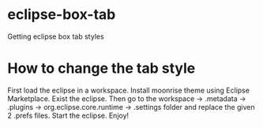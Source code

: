 # eclipse-box-tab
Getting eclipse box tab styles

# How to change the tab style

  First load the eclipse in a workspace.
  Install moonrise theme using Eclipse Marketplace.
  Exist the eclipse.
  Then go to the workspace -> .metadata -> .plugins -> org.eclipse.core.runtime -> .settings folder and replace the given 2 .prefs files.
  Start the eclipse. Enjoy!

